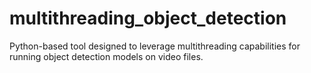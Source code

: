 # multithreading_object_detection
Python-based tool designed to leverage multithreading capabilities for running object detection models on video files.

